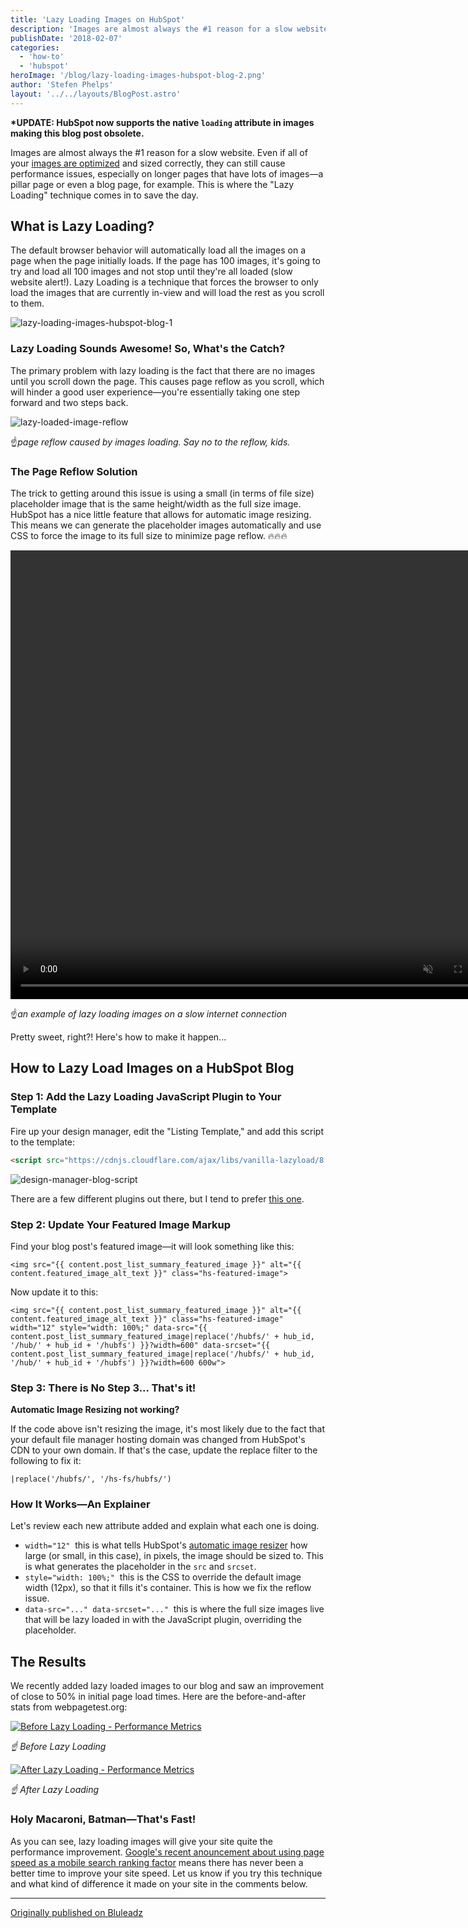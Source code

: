 ```yaml
---
title: 'Lazy Loading Images on HubSpot'
description: 'Images are almost always the #1 reason for a slow website. Even if all of your images are optimized and sized correctly, they can still cause performance issues'
publishDate: '2018-02-07'
categories:
  - 'how-to'
  - 'hubspot'
heroImage: '/blog/lazy-loading-images-hubspot-blog-2.png'
author: 'Stefen Phelps'
layout: '../../layouts/BlogPost.astro'
---
```


**\*UPDATE: HubSpot now supports the native `loading` attribute in images making this blog post obsolete.**

Images are almost always the #1 reason for a slow website. Even if all of your [images are optimized](/blog/how-to-increase-your-pagespeed-insights-score-on-your-hubspot-website) and sized correctly, they can still cause performance issues, especially on longer pages that have lots of images—a pillar page or even a blog page, for example. This is where the "Lazy Loading" technique comes in to save the day.

## What is Lazy Loading?

The default browser behavior will automatically load all the images on a page when the page initially loads. If the page has 100 images, it's going to try and load all 100 images and not stop until they're all loaded (slow website alert!). Lazy Loading is a technique that forces the browser to only load the images that are currently in-view and will load the rest as you scroll to them.

![lazy-loading-images-hubspot-blog-1](/blog/lazy-loading-images-hubspot-blog-1.png)

### Lazy Loading Sounds Awesome! So, What's the Catch?

The primary problem with lazy loading is the fact that there are no images until you scroll down the page. This causes page reflow as you scroll, which will hinder a good user experience—you're essentially taking one step forward and two steps back.

![lazy-loaded-image-reflow](/blog/lazy-loaded-image-reflow.gif)

☝️*page reflow caused by images loading. Say no to the reflow, kids.*

### The Page Reflow Solution

The trick to getting around this issue is using a small (in terms of file size) placeholder image that is the same height/width as the full size image. HubSpot has a nice little feature that allows for automatic image resizing. This means we can generate the placeholder images automatically and use CSS to force the image to its full size to minimize page reflow. 🔥🔥🔥

<video width="788" height="718" autoplay="autoplay" loop="loop" muted="" playsinline="playsinline" src="https://www.bluleadz.com/hubfs/Videos-16/lazy-loading-images-with-blurred-placeholder.webm"></video>

☝️*an example of lazy loading images on a slow internet connection*

Pretty sweet, right?! Here's how to make it happen...

## How to Lazy Load Images on a HubSpot Blog

### Step 1: Add the Lazy Loading JavaScript Plugin to Your Template

Fire up your design manager, edit the "Listing Template," and add this script to the template:

```html
<script src="https://cdnjs.cloudflare.com/ajax/libs/vanilla-lazyload/8.6.0/lazyload.min.js"></script>
```

![design-manager-blog-script](/blog/design-manager-blog-script.png)

There are a few different plugins out there, but I tend to prefer [this one](http://www.andreaverlicchi.eu/lazyload/).

### Step 2: Update Your Featured Image Markup

Find your blog post's featured image—it will look something like this:

```twig
<img src="{{ content.post_list_summary_featured_image }}" alt="{{ content.featured_image_alt_text }}" class="hs-featured-image">
```

Now update it to this:

```twig
<img src="{{ content.post_list_summary_featured_image }}" alt="{{ content.featured_image_alt_text }}" class="hs-featured-image" width="12" style="width: 100%;" data-src="{{ content.post_list_summary_featured_image|replace('/hubfs/' + hub_id, '/hub/' + hub_id + '/hubfs') }}?width=600" data-srcset="{{ content.post_list_summary_featured_image|replace('/hubfs/' + hub_id, '/hub/' + hub_id + '/hubfs') }}?width=600 600w">
```

### Step 3: There is No Step 3... That's it!

**Automatic Image Resizing not working?**

If the code above isn't resizing the image, it's most likely due to the fact that your default file manager hosting domain was changed from HubSpot's CDN to your own domain. If that's the case, update the replace filter to the following to fix it:

`|replace('/hubfs/', '/hs-fs/hubfs/')`

### How It Works—An Explainer

Let's review each new attribute added and explain what each one is doing.

- `width="12"`  this is what tells HubSpot's [automatic image resizer](https://knowledge.hubspot.com/articles/KCS_Article/COS-General/What-is-automatic-image-resizing) how large (or small, in this case), in pixels, the image should be sized to. This is what generates the placeholder in the `src` and `srcset`.
- `style="width: 100%;"`  this is the CSS to override the default image width (12px), so that it fills it's container. This is how we fix the reflow issue.
- `data-src="..." data-srcset="..."`  this is where the full size images live that will be lazy loaded in with the JavaScript plugin, overriding the placeholder.

## The Results

We recently added lazy loaded images to our blog and saw an improvement of close to 50% in initial page load times. Here are the before-and-after stats from webpagetest.org:

[![Before Lazy Loading - Performance Metrics](/blog/before-lazy-loading-metrics.png)](http://www.webpagetest.org/result/180201_79_f9735b4b0cd5e9237e3c76b24a9ffc14/)

_☝️ Before Lazy Loading_

[![After Lazy Loading - Performance Metrics](/blog/after-lazy-loading-metrics.png)](http://www.webpagetest.org/result/180201_1X_4724c585e24bf4e45e7e81559319ffdc/)

_☝️ After Lazy Loading_

### Holy Macaroni, Batman—That's Fast!

As you can see, lazy loading images will give your site quite the performance improvement. [Google's recent anouncement about using page speed as a mobile search ranking factor](https://webmasters.googleblog.com/2018/01/using-page-speed-in-mobile-search.html) means there has never been a better time to improve your site speed. Let us know if you try this technique and what kind of difference it made on your site in the comments below.

---

[Originally published on Bluleadz](https://www.bluleadz.com/blog/lazy-loading-images-on-hubspot)

